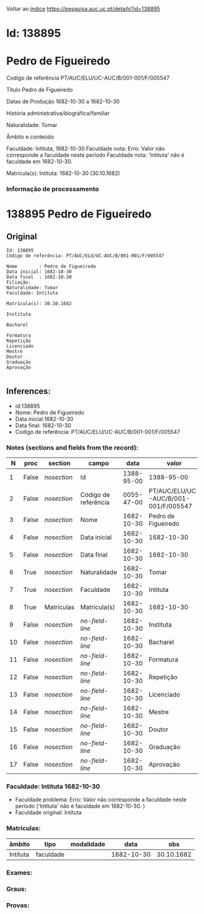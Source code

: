 
Voltar ao [índice](00%20Lista.md)
https://pesquisa.auc.uc.pt/details?id=138895

# Id: 138895
# Pedro de Figueiredo

Codigo de referência
PT/AUC/ELU/UC-AUC/B/001-001/F/005547

Título
Pedro de Figueiredo

Datas de Produção
1682-10-30 a 1682-10-30

História administrativa/biográfica/familiar

Naturalidade: Tomar


Âmbito e conteúdo

Faculdade: Intituta, 1682-10-30 
Faculdade nota: Erro: Valor não corresponde a faculdade neste período
Faculdade nota: 'Intituta' não é faculdade em 1682-10-30.  

Matrícula(s):
Intituta: 1682-10-30 (30.10.1682)


### Informação de processamento
# 138895 Pedro de Figueiredo

## Original
```
Id: 138895
Código de referência: PT/AUC/ELU/UC-AUC/B/001-001/F/005547

Nome        : Pedro de Figueiredo
Data inicial: 1682-10-30
Data final  : 1682-10-30
Filiação: 
Naturalidade: Tomar
Faculdade: Intituta

Matrícula(s): 30.10.1682

Instituta 

Bacharel

Formatura 
Repetição 
Licenciado 
Mestre 
Doutor 
Graduação 
Aprovação 


```
## Inferences:
* id:138895
* Nome: Pedro de Figueiredo
* Data inicial:1682-10-30
* Data final: 1682-10-30
* Codigo de referência: PT/AUC/ELU/UC-AUC/B/001-001/F/005547

### Notes (sections and fields from the record):
|N   |proc   |section      |campo                 |data        |valor                                 |obs         |
|----|-------|-------------|----------------------|------------|--------------------------------------|------------|
|1   |False  |*nosection*  |Id                    |1388-95-00  |1388-95-00                            |138895      |
|2   |False  |*nosection*  |Código de referência  |0055-47-00  |PT/AUC/ELU/UC-AUC/B/001-001/F/005547  |            |
|3   |False  |*nosection*  |Nome                  |1682-10-30  |Pedro de Figueiredo                   |            |
|4   |False  |*nosection*  |Data inicial          |1682-10-30  |1682-10-30                            |1682-10-30  |
|5   |False  |*nosection*  |Data final            |1682-10-30  |1682-10-30                            |1682-10-30  |
|6   |True   |*nosection*  |Naturalidade          |1682-10-30  |Tomar                                 |            |
|7   |True   |*nosection*  |Faculdade             |1682-10-30  |Intituta                              |            |
|8   |True   |Matrículas   |Matrícula(s)          |1682-10-30  |1682-10-30                            |30.10.1682  |
|9   |False  |*nosection*  |*no-field-line*       |1682-10-30  |Instituta                             |            |
|10  |False  |*nosection*  |*no-field-line*       |1682-10-30  |Bacharel                              |            |
|11  |False  |*nosection*  |*no-field-line*       |1682-10-30  |Formatura                             |            |
|12  |False  |*nosection*  |*no-field-line*       |1682-10-30  |Repetição                             |            |
|13  |False  |*nosection*  |*no-field-line*       |1682-10-30  |Licenciado                            |            |
|14  |False  |*nosection*  |*no-field-line*       |1682-10-30  |Mestre                                |            |
|15  |False  |*nosection*  |*no-field-line*       |1682-10-30  |Doutor                                |            |
|16  |False  |*nosection*  |*no-field-line*       |1682-10-30  |Graduação                             |            |
|17  |False  |*nosection*  |*no-field-line*       |1682-10-30  |Aprovação                             |            |
### Faculdade: Intituta 1682-10-30 
* Faculdade problema: Erro: Valor não corresponde a faculdade neste período ('Intituta' não é faculdade em 1682-10-30.  )
* Faculdade original: Intituta

### Matrículas:
|âmbito    |tipo       |modalidade|data        |obs         |
|----------|-----------|----------|------------|------------|
|Intituta  |faculdade  |          |1682-10-30  |30.10.1682  |

### Exames:

### Graus:

### Provas:


